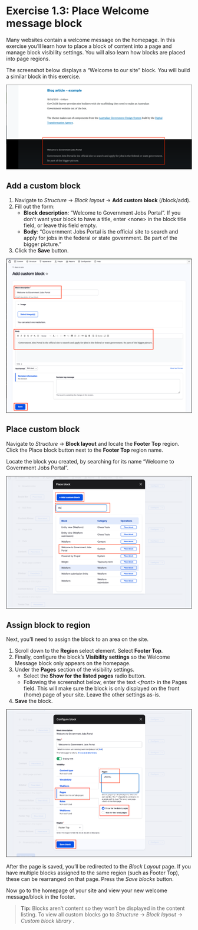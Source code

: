 # Exercise 1.3: Place Welcome message block

Many websites contain a welcome message on the homepage. In this exercise you’ll learn how to place a block of content into a page and manage block visibility settings. You will also learn how blocks are placed into page regions.

The screenshot below displays a “Welcome to our site” block. You will build a similar block in this exercise.

![Block configuration page](../.gitbook/assets/Ex-1-3-Add-custom-block-0.png)

## Add a custom block

1. Navigate to _Structure_ → _Block layout_ → **Add custom block** (/block/add).
2. Fill out the form:
   * **Block description**: “Welcome to Government Jobs Portal”. If you don’t want your block to have a title, enter \<none> in the block title field, or leave this field empty.
   * **Body**: “Government Jobs Portal is the official site to search and apply for jobs in the federal or state government. Be part of the bigger picture.”
3. Click the **Save** button.

![Block configuration page](../.gitbook/assets/Ex-1-3-Add-custom-block-1.png)

## Place custom block

Navigate to _Structure_ → **Block layout** and locate the **Footer Top** region. Click the Place block button next to the **Footer Top** region name.

Locate the block you created, by searching for its name “Welcome to Government Jobs Portal”.

![Block configuration page](../.gitbook/assets/Ex-1-3-Add-custom-block-2.png)

## Assign block to region

Next, you’ll need to assign the block to an area on the site.

1. Scroll down to the **Region** select element. Select **Footer Top**.
2. Finally, configure the block’s **Visibility settings** so the Welcome Message block only appears on the homepage.
3. Under the **Pages** section of the visibility settings.
   * Select the **Show for the listed pages** radio button.
   * Following the screenshot below, enter the text _\<front>_ in the Pages field. This will make sure the block is only displayed on the front (home) page of your site. Leave the other settings as-is.
4. **Save** the block.

![Block configuration page](../.gitbook/assets/Ex-1-3-Add-custom-block-3.png)

After the page is saved, you’ll be redirected to the _Block Layout_ page. If you have multiple blocks assigned to the same region (such as Footer Top), these can be rearranged on that page. Press the _Save blocks_ button.

Now go to the homepage of your site and view your new welcome message/block in the footer.

> **Tip:** Blocks aren’t content so they won’t be displayed in the content listing. To view all custom blocks go to _Structure_ → _Block layout_ → _Custom block library_ .

